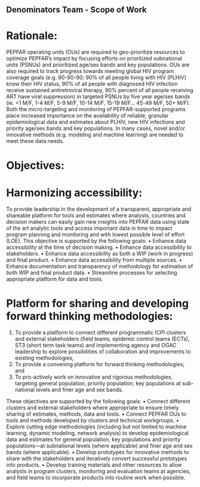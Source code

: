 ## Denominators Team - Scope of Work

# Rationale: 
PEPFAR operating units (OUs) are required to geo-prioritize resources to optimize PEPFAR’s impact by focusing efforts on prioritized subnational units (PSNUs) and prioritized age/sex bands and key populations. OUs are also required to track progress towards meeting global HIV program coverage goals (e.g. 90-90-90; 90% of all people living with HIV (PLHIV) know their HIV status, 90% of all people with diagnosed HIV infection receive sustained antiretroviral therapy, 90% percent of all people receiving ART have viral suppression) in targeted PSNUs by five year age/sex bands (ie. <1 M/F, 1-4 M/F, 5-9 M/F, 10-14 M/F, 15-19 M/F… 45-49 M/F, 50+ M/F). Both the micro-targeting and monitoring of PEPFAR-supported programs place increased importance on the availability of reliable, granular epidemiological data and estimates about PLHIV, new HIV infections and priority age/sex bands and key populations. In many cases, novel and/or innovative methods (e.g. modeling and machine learning) are needed to meet these data needs. 

# Objectives: 
# Harmonizing accessibility: 
To provide leadership in the development of a transparent, appropriate and shareable platform for tools and estimates where analysts, countries and decision makers can easily gain new insights into PEPFAR data using state of the art analytic tools and access important data in time to impact program planning and monitoring and with lowest possible level of effort (LOE). 
This objective is supported by the following goals:
•	Enhance data accessibility at the time of decision making.
•	Enhance data accessibility to stakeholders.
•	Enhance data accessibility as both a WIP (work in progress) and final product.
•	Enhance data accessibility from multiple sources.
•	Enhance documentation and transparency of methodology for estimation of both WIP and final product data.
•	Streamline processes for selecting appropriate platform for data and tools.
# Platform for sharing and developing forward thinking methodologies:
1.	To provide a platform to connect different programmatic ICPI clusters and external stakeholders (field teams, epidemic control teams (ECTs), ST3 (short term task teams) and implementing agency and OGAC leadership to explore possibilities of collaboration and improvements to existing methodologies,  
2.	To provide a convening platform for forward thinking methodologies; and 
3.	To pro-actively work on innovative and rigorous methodologies, targeting general population, priority population, key populations at sub-national levels and finer age and sex bands. 

These objectives are supported by the following goals:
•	Connect different clusters and external stakeholders where appropriate to ensure timely sharing of estimates, methods, data and tools. 
•	Connect PEPFAR OUs to tools and methods developed by clusters and technical workgroups.
•	Explore cutting edge methodologies (including but not limited to machine learning, dynamic modeling, network analysis) to develop epidemiological data and estimates for general population, key populations and priority populations—at subnational levels (where applicable) and finer age and sex bands (where applicable).
•	Develop prototypes for innovative methods to share with the stakeholders and iteratively convert successful prototypes into products.
•	Develop training materials and other resources to allow analysts in program clusters, monitoring and evaluation teams at agencies, and field teams to incorporate products into routine work when possible.
